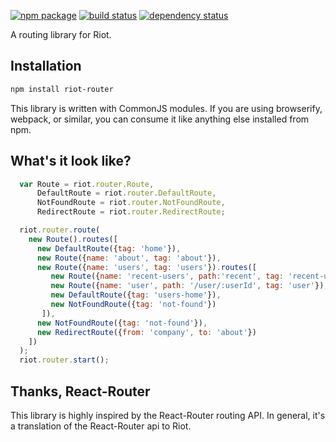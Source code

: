 [![npm package](https://img.shields.io/npm/v/riot-router.svg?style=flat-square)](https://www.npmjs.org/package/riot-router)
[![build status](https://img.shields.io/travis/gabrielmoreira/riot-router/master.svg?style=flat-square)](https://travis-ci.org/gabrielmoreira/riot-router)
[![dependency status](https://img.shields.io/david/gabrielmoreira/riot-router.svg?style=flat-square)](https://david-dm.org/gabrielmoreira/riot-router)

A routing library for Riot.

Installation
------------

```sh
npm install riot-router
```

This library is written with CommonJS modules. If you are using
browserify, webpack, or similar, you can consume it like anything else
installed from npm.

What's it look like?
--------------------

```js
  var Route = riot.router.Route, 
      DefaultRoute = riot.router.DefaultRoute, 
      NotFoundRoute = riot.router.NotFoundRoute, 
      RedirectRoute = riot.router.RedirectRoute;

  riot.router.route(
    new Route().routes([
      new DefaultRoute({tag: 'home'}),
      new Route({name: 'about', tag: 'about'}),
      new Route({name: 'users', tag: 'users'}).routes([
         new Route({name: 'recent-users', path:'recent', tag: 'recent-users'}),
         new Route({name: 'user', path: '/user/:userId', tag: 'user'}),
         new DefaultRoute({tag: 'users-home'}),
         new NotFoundRoute({tag: 'not-found'})
       ]),
      new NotFoundRoute({tag: 'not-found'}),
      new RedirectRoute({from: 'company', to: 'about'})
    ])
  );
  riot.router.start();
```

Thanks, React-Router
--------------------

This library is highly inspired by the React-Router routing API. In general,
it's a translation of the React-Router api to Riot.
